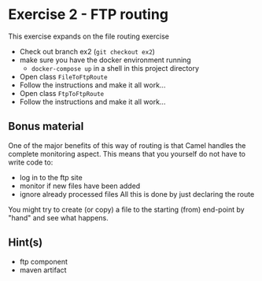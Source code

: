 # Exercise 2 - FTP routing

This exercise expands on the file routing exercise

* Check out branch ex2 (`git checkout ex2`)
* make sure you have the docker environment running
    * `docker-compose up` in a shell in this project directory
* Open class `FileToFtpRoute`
* Follow the instructions and make it all work...
* Open class `FtpToFtpRoute`
* Follow the instructions and make it all work...

## Bonus material 

One of the major benefits of this way of routing is that Camel handles the complete monitoring aspect.
This means that you yourself do not have to write code to:
* log in to the ftp site
* monitor if new files have been added
* ignore already processed files
All this is done by just declaring the route

You might try to create (or copy) a file to the starting (from) end-point by "hand" and see what happens.

## Hint(s)

* ftp component
* maven artifact